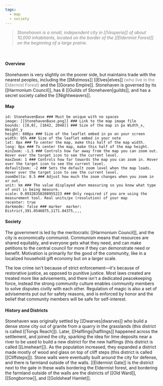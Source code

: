 ```yaml
---
tags:
  - map
  - society
---
```

> <span style="color:rgb(125, 125, 125)">*Stonehaven is a small, independent city in [[Vesperia]] of about 10,000 inhabitants, located on the border of the [[Eldermist Forest]] on the beginning of a large prairie.* </span>

<br>

#### Overview
Stonehaven is very slightly on the poorer side, but maintains trade with the nearest peoples, including the [[Mistmoss]] [[Elves|elves]] <span style="color:rgb(125, 125, 125)">(who live in the Eldermist Forest)</span> and the [[Gorano Empire]]. Stonehaven is governed by its [[Harmonium Council]], has 8 [[Guilds of Stonehaven|guilds]], and has a secret society called the [[Nightweavers]].

#### Map


```leaflet  
id: StonehavenBase ### Must be unique with no spaces  
image: [[StonehavenBase.png]] ### Link to the map image file  
bounds: [[0,0], [1642, 2048]] ### Size of the map in px Width_x, Height_y  
height: 600px ### Size of the leaflet embed in px on your screen  
width: 95% ### Size of the leaflet embed in your note  
lat: 0px ### To center the map, make this half of the map width.  
long: 0px ### To center the map, make this half of the map height.  
minZoom: -1.5 ### Controls how far away from the map you can zoom out. Hover over the target icon to see the current level.  
maxZoom: 1 ### Controls how far towards the map you can zoom in. Hover over the target icon to see the current level.  
defaultZoom: -2 ### Sets the default zoom level when the map loads. Hover over the target icon to see the current level.  
zoomDelta: 0.5 ### Adjust how much the zoom changes when you zoom in or out.  
unit: km ### The value displayed when measuring so you know what type of unit is being measure.  
scale: 0.09328358208955223 ### Only required if you are using the measurement tool. Real units/px (resolution) of your map  
recenter: true  
darkmode: false ### marker  marker: District,391.0546875,1171.84375,,,,

```

#### Society
The government is led by the meritocratic [[Harmonium Council]], and the city is economically communist. Communism means that resources are shared equitably, and everyone gets what they need, and can make petitions to the central council for more if they can demonstrate need or benefit. Motivation is primarily for the good of the community, like in a localized household gift economy but on a larger scale. 

The low crime isn't because of strict enforcement—it's because of restorative justice, as opposed to punitive justice. Most laws created are treated more like advisements, and there isn't a dedicated peacekeeping force, instead the strong community culture enables community members to solve disputes civilly with each other. Regulation of magic is also a set of advisements put out for safety reasons, and is enforced by honor and the belief that community members will be safe for self-interest.
#### History and Districts
Stonehaven was originally settled by [[Dwarves|dwarves]] who build a dense stone city out of granite from a quarry in the grasslands (this district is called [[Tongs Reach]]). Later, [[Halflings|halflings]] happened across the settlement, and joined the city, sparking the idea for lime deposits near a river to be used to build a new district for the new halflings (this district is called [[Limeheart]]). As the population increased, they expanded a district made mostly of wood and glass on top of cliff steps (this district is called [[Cliffsteps]]). Stone walls were eventually built around the city for defense, and there is farmland outside of the walls. [[Eldermist Gate]] is the district next to the gate in these walls bordering the Eldermist forest, and bordering the farmland outside of the walls are the districts of [[Old Ward]], [[Songborrow]], and [[Goldsheaf Hamlet]].

